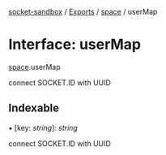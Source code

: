 [socket-sandbox](../README.md) / [Exports](../modules.md) / [space](../modules/space.md) / userMap

# Interface: userMap

[space](../modules/space.md).userMap

connect SOCKET.ID with UUID

## Indexable

▪ [key: *string*]: *string*

connect SOCKET.ID with UUID

